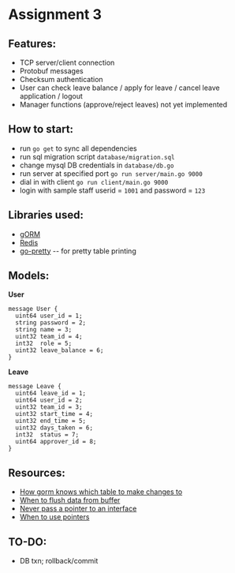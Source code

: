 # Assignment 3

## Features:
- TCP server/client connection
- Protobuf messages
- Checksum authentication
- User can check leave balance / apply for leave / cancel leave application / logout
- Manager functions (approve/reject leaves) not yet implemented

## How to start:
- run `go get` to sync all dependencies
- run sql migration script `database/migration.sql`
- change mysql DB credentials in `database/db.go`  
- run server at specified port `go run server/main.go 9000`
- dial in with client `go run client/main.go 9000`
- login with sample staff userid = `1001` and password = `123`

## Libraries used:
- [gORM](https://github.com/jinzhu/gorm)
- [Redis](https://github.com/go-redis/redis)
- [go-pretty](https://github.com/jedib0t/go-pretty) -- for pretty table printing

## Models:
**User**
```
message User {
  uint64 user_id = 1;
  string password = 2;
  string name = 3;
  uint32 team_id = 4;
  int32  role = 5;
  uint32 leave_balance = 6;
}
```
**Leave**
```
message Leave {
  uint64 leave_id = 1;
  uint64 user_id = 2;
  uint32 team_id = 3;
  uint32 start_time = 4;
  uint32 end_time = 5;
  uint32 days_taken = 6;
  int32  status = 7;
  uint64 approver_id = 8;
}
```

## Resources:
- [How gorm knows which table to make changes to](https://gorm.io/docs/conventions.html#Pluralized-Table-Name)
- [When to flush data from buffer](https://stackoverflow.com/questions/49166370/why-do-you-need-flush-at-all-if-close-is-enough)
- [Never pass a pointer to an interface](https://golang.org/doc/faq#pointer_to_interface)
- [When to use pointers](https://medium.com/@meeusdylan/when-to-use-pointers-in-go-44c15fe04eac)

## TO-DO:
- DB txn; rollback/commit